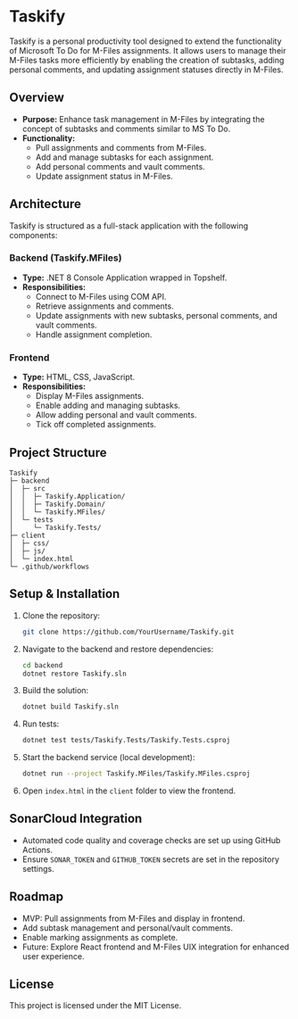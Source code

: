 # Taskify

Taskify is a personal productivity tool designed to extend the functionality of Microsoft To Do for M-Files assignments. It allows users to manage their M-Files tasks more efficiently by enabling the creation of subtasks, adding personal comments, and updating assignment statuses directly in M-Files.

## Overview
- **Purpose:** Enhance task management in M-Files by integrating the concept of subtasks and comments similar to MS To Do.
- **Functionality:**
  - Pull assignments and comments from M-Files.
  - Add and manage subtasks for each assignment.
  - Add personal comments and vault comments.
  - Update assignment status in M-Files.

## Architecture
Taskify is structured as a full-stack application with the following components:

### Backend (Taskify.MFiles)
- **Type:** .NET 8 Console Application wrapped in Topshelf.
- **Responsibilities:**
  - Connect to M-Files using COM API.
  - Retrieve assignments and comments.
  - Update assignments with new subtasks, personal comments, and vault comments.
  - Handle assignment completion.

### Frontend
- **Type:** HTML, CSS, JavaScript.
- **Responsibilities:**
  - Display M-Files assignments.
  - Enable adding and managing subtasks.
  - Allow adding personal and vault comments.
  - Tick off completed assignments.

## Project Structure
```
Taskify
├─ backend
│  ├─ src
│  │  ├─ Taskify.Application/
│  │  ├─ Taskify.Domain/
│  │  └─ Taskify.MFiles/
│  └─ tests
│     └─ Taskify.Tests/
├─ client
│  ├─ css/
│  ├─ js/
│  └─ index.html
└─ .github/workflows
```

## Setup & Installation
1. Clone the repository:
   ```bash
   git clone https://github.com/YourUsername/Taskify.git
   ```
2. Navigate to the backend and restore dependencies:
   ```bash
   cd backend
   dotnet restore Taskify.sln
   ```
3. Build the solution:
   ```bash
   dotnet build Taskify.sln
   ```
4. Run tests:
   ```bash
   dotnet test tests/Taskify.Tests/Taskify.Tests.csproj
   ```
5. Start the backend service (local development):
   ```bash
   dotnet run --project Taskify.MFiles/Taskify.MFiles.csproj
   ```
6. Open `index.html` in the `client` folder to view the frontend.

## SonarCloud Integration
- Automated code quality and coverage checks are set up using GitHub Actions.
- Ensure `SONAR_TOKEN` and `GITHUB_TOKEN` secrets are set in the repository settings.

## Roadmap
- MVP: Pull assignments from M-Files and display in frontend.
- Add subtask management and personal/vault comments.
- Enable marking assignments as complete.
- Future: Explore React frontend and M-Files UIX integration for enhanced user experience.

## License
This project is licensed under the MIT License.

